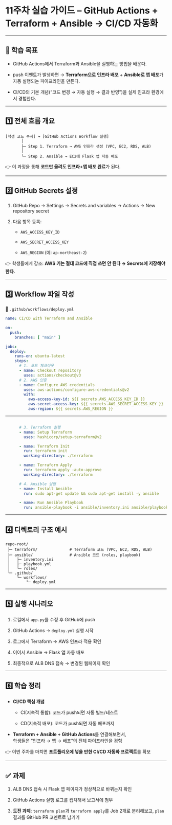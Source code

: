 #  11주차 실습 가이드 – GitHub Actions + Terraform + Ansible → CI/CD 자동화

---

## 🎯 학습 목표

- GitHub Actions에서 Terraform과 Ansible을 실행하는 방법을 배운다.
    
- push 이벤트가 발생하면 → **Terraform으로 인프라 배포** + **Ansible로 앱 배포**가 자동 실행되는 파이프라인을 만든다.
    
- CI/CD의 기본 개념(“코드 변경 → 자동 실행 → 결과 반영”)을 실제 인프라 환경에서 경험한다.
    

---

## 1️⃣ 전체 흐름 개요

```
[학생 코드 푸시] → [GitHub Actions Workflow 실행]
       │
       ├─ Step 1. Terraform → AWS 인프라 생성 (VPC, EC2, RDS, ALB)
       │
       └─ Step 2. Ansible → EC2에 Flask 앱 자동 배포
```

👉 이 과정을 통해 **코드만 올려도 인프라+앱 배포 완료**가 된다.

---

## 2️⃣ GitHub Secrets 설정

1. GitHub Repo → Settings → Secrets and variables → Actions → New repository secret
    
2. 다음 항목 등록:
    
    - `AWS_ACCESS_KEY_ID`
        
    - `AWS_SECRET_ACCESS_KEY`
        
    - `AWS_REGION` (예: `ap-northeast-2`)
        

👉 학생들에게 강조: **AWS 키는 절대 코드에 직접 쓰면 안 된다 → Secrets에 저장해야 한다.**

---

## 3️⃣ Workflow 파일 작성

📂 `.github/workflows/deploy.yml`

```yaml
name: CI/CD with Terraform and Ansible

on:
  push:
    branches: [ "main" ]

jobs:
  deploy:
    runs-on: ubuntu-latest
    steps:
      # 1. 코드 체크아웃
      - name: Checkout repository
        uses: actions/checkout@v3
      # 2. AWS 인증
      - name: Configure AWS credentials
        uses: aws-actions/configure-aws-credentials@v2
        with:
          aws-access-key-id: ${{ secrets.AWS_ACCESS_KEY_ID }}
          aws-secret-access-key: ${{ secrets.AWS_SECRET_ACCESS_KEY }}
          aws-region: ${{ secrets.AWS_REGION }}
```
---
```yaml

      # 3. Terraform 실행
      - name: Setup Terraform
        uses: hashicorp/setup-terraform@v2

      - name: Terraform Init
        run: terraform init
        working-directory: ./terraform

      - name: Terraform Apply
        run: terraform apply -auto-approve
        working-directory: ./terraform

      # 4. Ansible 실행
      - name: Install Ansible
        run: sudo apt-get update && sudo apt-get install -y ansible

      - name: Run Ansible Playbook
        run: ansible-playbook -i ansible/inventory.ini ansible/playbook.yml
```

---

## 4️⃣ 디렉토리 구조 예시

```
repo-root/
 ├─ terraform/              # Terraform 코드 (VPC, EC2, RDS, ALB)
 ├─ ansible/                # Ansible 코드 (roles, playbook)
 │   ├─ inventory.ini
 │   ├─ playbook.yml
 │   └─ roles/
 └─ .github/
     └─ workflows/
         └─ deploy.yml
```

---

## 5️⃣ 실행 시나리오

1. 로컬에서 `app.py`를 수정 후 GitHub에 push
    
2. GitHub Actions → `deploy.yml` 실행 시작
    
3. 로그에서 Terraform → AWS 인프라 적용 확인
    
4. 이어서 Ansible → Flask 앱 자동 배포
    
5. 최종적으로 ALB DNS 접속 → 변경된 웹페이지 확인
    

---

## 6️⃣ 학습 정리

- **CI/CD 핵심 개념**
    
    - CI(지속적 통합): 코드가 push되면 자동 빌드/테스트
        
    - CD(지속적 배포): 코드가 push되면 자동 배포까지
        
- **Terraform + Ansible + GitHub Actions**를 연결해보면서,  
    학생들은 “인프라 → 앱 → 배포”의 전체 파이프라인을 경험
    

👉 이번 주차를 마치면 **포트폴리오에 넣을 만한 CI/CD 자동화 프로젝트**를 확보

---

## ✅ 과제

1. ALB DNS 접속 시 Flask 앱 페이지가 정상적으로 바뀌는지 확인
    
2. GitHub Actions 실행 로그를 캡처해서 보고서에 첨부
    
3. **도전 과제**: `terraform plan`과 `terraform apply`를 Job 2개로 분리해보고, `plan` 결과를 GitHub PR 코멘트로 남기기
    


